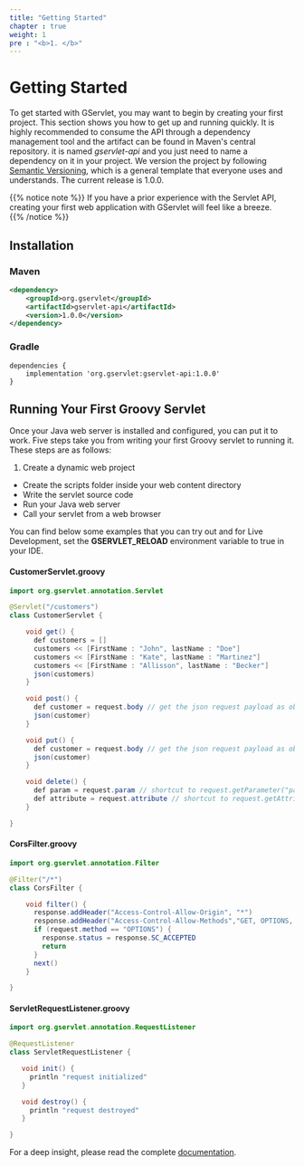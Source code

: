```yaml
---
title: "Getting Started"
chapter : true
weight: 1
pre : "<b>1. </b>"
---
```


# Getting Started

To get started with GServlet, you may want to begin by creating your first project. This section shows you how to get up and running quickly. It is highly recommended to consume the API through a dependency management tool and the artifact can be found in Maven's central repository. it is named _gservlet-api_ and you just need to name a dependency on it in your project. We version the project by following [Semantic Versioning](https://semver.org), which is a general template that everyone uses and understands. The current release is 1.0.0.

{{% notice note %}}
If you have a prior experience with the Servlet API, creating your first web application with GServlet will feel like a breeze.  
{{% /notice %}}


## Installation

### Maven

```xml
<dependency>
	<groupId>org.gservlet</groupId>
	<artifactId>gservlet-api</artifactId>
	<version>1.0.0</version>
</dependency>
```

### Gradle

```
dependencies {
    implementation 'org.gservlet:gservlet-api:1.0.0'
}
```

## Running Your First Groovy Servlet

Once your Java web server is installed and configured, you can put it to work. Five steps take you from writing your first Groovy servlet to running it. These steps are as follows:

1. Create a dynamic web project
* Create the scripts folder inside your web content directory
* Write the servlet source code
* Run your Java web server
* Call your servlet from a web browser


You can find below some examples that you can try out and for Live Development, set the **GSERVLET_RELOAD** environment variable to true in your IDE. 
    
#### CustomerServlet.groovy

``` java
import org.gservlet.annotation.Servlet

@Servlet("/customers")
class CustomerServlet {

    void get() {
      def customers = []
      customers << [FirstName : "John", lastName : "Doe"]
      customers << [FirstName : "Kate", lastName : "Martinez"]
      customers << [FirstName : "Allisson", lastName : "Becker"]
      json(customers)
    }

    void post() {
      def customer = request.body // get the json request payload as object
      json(customer)
    }

    void put() {
      def customer = request.body // get the json request payload as object
      json(customer)
    }

    void delete() {
      def param = request.param // shortcut to request.getParameter("param")
      def attribute = request.attribute // shortcut to request.getAttribute("attribute")
    }

}
```

#### CorsFilter.groovy

``` java
import org.gservlet.annotation.Filter

@Filter("/*")
class CorsFilter {

    void filter() {
      response.addHeader("Access-Control-Allow-Origin", "*")
      response.addHeader("Access-Control-Allow-Methods","GET, OPTIONS, HEAD, PUT, POST, DELETE")
      if (request.method == "OPTIONS") {
        response.status = response.SC_ACCEPTED
        return
      }
      next()
    }

}
```

#### ServletRequestListener.groovy

``` java 
import org.gservlet.annotation.RequestListener

@RequestListener
class ServletRequestListener {

   void init() {
     println "request initialized"
   }

   void destroy() {
     println "request destroyed"
   }

}
```

For a deep insight, please read the complete [documentation](/documentation). 